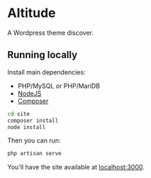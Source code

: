 # Altitude

A Wordpress theme discover.

## Running locally

Install main dependencies:

* PHP/MySQL or PHP/MariDB
* [NodeJS](https://nodejs.org/en/download/)
* [Composer](https://getcomposer.org/doc/00-intro.md#installation-linux-unix-osx)

```bash
cd site
composer install
node install
```

Then you can run:

```bash
php artisan serve
```

You'll have the site available at [localhost:3000](http://localhost:3000).
